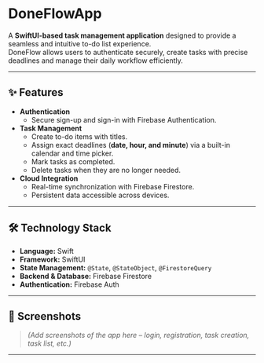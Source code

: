 # DoneFlowApp 

A **SwiftUI-based task management application** designed to provide a seamless and intuitive to-do list experience.  
DoneFlow allows users to authenticate securely, create tasks with precise deadlines and manage their daily workflow efficiently.  

---

## ✨ Features

- **Authentication**
  - Secure sign-up and sign-in with Firebase Authentication.
- **Task Management**
  - Create to-do items with titles.
  - Assign exact deadlines (**date, hour, and minute**) via a built-in calendar and time picker.
  - Mark tasks as completed.
  - Delete tasks when they are no longer needed.
- **Cloud Integration**
  - Real-time synchronization with Firebase Firestore.
  - Persistent data accessible across devices.

---

## 🛠️ Technology Stack

- **Language:** Swift  
- **Framework:** SwiftUI  
- **State Management:** `@State`, `@StateObject`, `@FirestoreQuery`  
- **Backend & Database:** Firebase Firestore  
- **Authentication:** Firebase Auth  

---

## 📸 Screenshots

> *(Add screenshots of the app here – login, registration, task creation, task list, etc.)*

---



